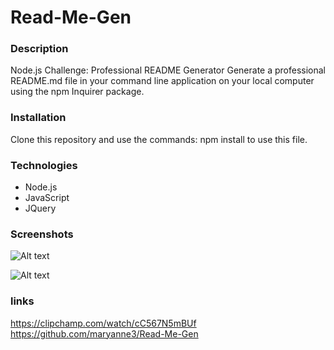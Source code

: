 # Read-Me-Gen

### Description 

Node.js Challenge: Professional README Generator
Generate a professional README.md file in your command line application on your local computer using the npm Inquirer package. 

### Installation 

Clone this repository and use the commands: 
npm install to use this file.

### Technologies 

* Node.js
* JavaScript
* JQuery 

### Screenshots 

![Alt text](../../../../OneDrive/Downloads/userq.png) 

![Alt text](../../../../OneDrive/Downloads/liceq.png)



### links

https://clipchamp.com/watch/cC567N5mBUf
https://github.com/maryanne3/Read-Me-Gen



